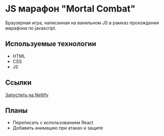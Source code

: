 # JS марафон "Mortal Combat"

Браузерная игра, написанная на ванильном JS в рамказ прохождения марафона по javascript.

## Используемые технологии
* HTML
* CSS
* JS

## Ссылки

[Запустить на Netlify](https://mortalbyoleg.netlify.app/)

## Планы
* Переписать с использованием React
* Добавить анимацию при атаках и защите
